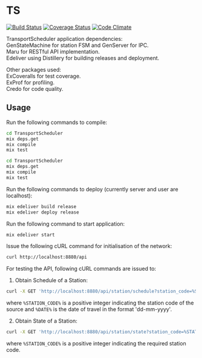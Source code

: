 # TS

[![Build Status](https://travis-ci.org/prasadtalasila/TransportScheduler.svg?branch=master)](https://travis-ci.org/prasadtalasila/TransportScheduler) [![Coverage Status](https://coveralls.io/repos/github/prasadtalasila/TransportScheduler/badge.svg?branch=master)](https://coveralls.io/github/prasadtalasila/TransportScheduler?branch=master) [![Code Climate](https://codeclimate.com/github/prasadtalasila/TransportScheduler/badges/gpa.svg)](https://codeclimate.com/github/prasadtalasila/TransportScheduler)

TransportScheduler application dependencies:   
GenStateMachine for station FSM and GenServer for IPC.   
Maru for RESTful API implementation.   
Edeliver using Distillery for building releases and deployment.   

Other packages used:   
ExCoveralls for test coverage.   
ExProf for profiling.   
Credo for code quality.   


## Usage

Run the following commands to compile:
```bash
cd TransportScheduler
mix deps.get
mix compile
mix test
```
```bash
cd TransportScheduler
mix deps.get
mix compile
mix test
```

Run the following commands to deploy (currently server and user are localhost):   
```bash
mix edeliver build release
mix edeliver deploy release
```

Run the following command to start application:   
```bash
mix edeliver start
```

Issue the following cURL command for initialisation of the network:
```bash
curl http://localhost:8880/api
```

For testing the API, following cURL commands are issued to:

1. Obtain Schedule of a Station:  
```bash
curl -X GET 'http://localhost:8880/api/station/schedule?station_code=%STATION_CODE%&date=%DATE%'
```  
where `%STATION_CODE%` is a positive integer indicating the station code of the source and `%DATE%` is the date of travel in the format 'dd-mm-yyyy'.

2. Obtain State of a Station:  
```bash
curl -X GET 'http://localhost:8880/api/station/state?station_code=%STATION_CODE%'
```  
where `%STATION_CODE%` is a positive integer indicating the required station code.
